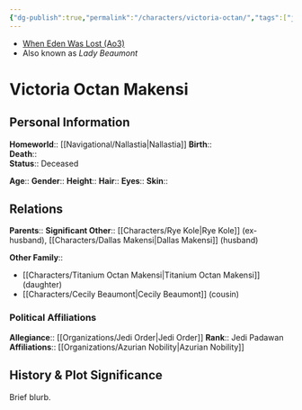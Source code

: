 ```yaml
---
{"dg-publish":true,"permalink":"/characters/victoria-octan/","tags":["jedipadawan"]}
---
```


- [When Eden Was Lost (Ao3)](https://archiveofourown.org/works/19334440/chapters/45992584)
- Also known as *Lady Beaumont*
# Victoria Octan Makensi
>

## Personal Information

**Homeworld**::  [[Navigational/Nallastia\|Nallastia]]
**Birth**::  
**Death**::  
**Status**::  Deceased 

**Age**:: 
**Gender**:: 
**Height**:: 
**Hair**:: 
**Eyes**:: 
**Skin**:: 

## Relations

**Parents**:: 
**Significant Other**::  [[Characters/Rye Kole\|Rye Kole]] (ex-husband), [[Characters/Dallas Makensi\|Dallas Makensi]] (husband)

**Other Family**::
- [[Characters/Titanium Octan Makensi\|Titanium Octan Makensi]] (daughter)
- [[Characters/Cecily Beaumont\|Cecily Beaumont]] (cousin)

### Political Affiliations

**Allegiance**::  [[Organizations/Jedi Order\|Jedi Order]]
**Rank**::  Jedi Padawan
**Affiliations**::  [[Organizations/Azurian Nobility\|Azurian Nobility]] 

## History & Plot Significance

Brief blurb.